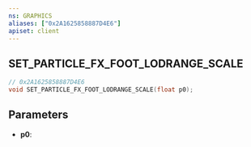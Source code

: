 ```yaml
---
ns: GRAPHICS
aliases: ["0x2A1625858887D4E6"]
apiset: client
---
```

## SET_PARTICLE_FX_FOOT_LODRANGE_SCALE

```c
// 0x2A1625858887D4E6
void SET_PARTICLE_FX_FOOT_LODRANGE_SCALE(float p0);
```


## Parameters
* **p0**:



